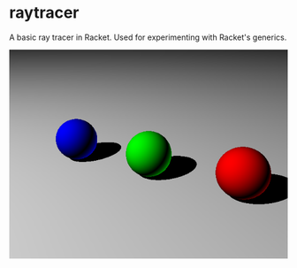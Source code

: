 raytracer
=========

A basic ray tracer in Racket. Used for experimenting with Racket's generics.

<img src="b.png">